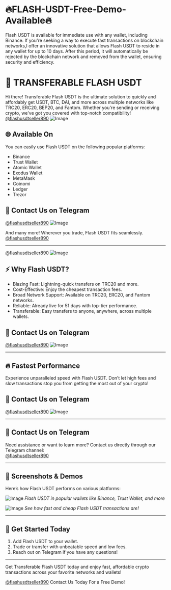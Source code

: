 # 🔥FLASH-USDT-Free-Demo-Available🔥

Flash USDT is available for immediate use with any wallet, including Binance. If you're seeking a way to execute fast transactions on blockchain networks,I offer an innovative solution that allows Flash USDT to reside in any wallet for up to 10 days. After this period, it will automatically be rejected by the blockchain network and removed from the wallet, ensuring security and efficiency.

# 🚀 TRANSFERABLE FLASH USDT

Hi there! Transferable Flash USDT is the ultimate solution to quickly and affordably get USDT, BTC, DAI, and more across multiple networks like TRC20, ERC20, BEP20, and Fantom. Whether you're sending or receiving crypto, we've got you covered with top-notch compatibility!
[@flashusdtseller890](https://t.me/flashusdtseller890)
![Image](https://i.ibb.co.com/6RTkQMT/Screenshot-2024-10-20-12-33-54-431-com-wallet-crypto-trustapp.jpg)

## 🌐 Available On
You can easily use Flash USDT on the following popular platforms:
- Binance
- Trust Wallet
- Atomic Wallet
- Exodus Wallet
- MetaMask
- Coinomi
- Ledger
- Trezor
## 💬 Contact Us on Telegram
[@flashusdtseller890](https://t.me/flashusdtseller890)
![Image](https://i.ibb.co.com/8PNJ6jQ/Screenshot-2024-10-20-12-35-19-677-com-wallet-crypto-trustapp.jpg)



And many more! Wherever you trade, Flash USDT fits seamlessly.
[@flashusdtseller890](https://t.me/flashusdtseller890)

---
[@flashusdtseller890](https://t.me/flashusdtseller890)
![Image](https://i.ibb.co.com/1fJvZC0/Screenshot-2024-10-20-12-35-11-115-com-wallet-crypto-trustapp.jpg)

## ⚡️ Why Flash USDT?

- Blazing Fast: Lightning-quick transfers on TRC20 and more.
- Cost-Effective: Enjoy the cheapest transaction fees.
- Broad Network Support: Available on TRC20, ERC20, and Fantom networks.
- Reliable: Already live for 51 days with top-tier performance.
- Transferable: Easy transfers to anyone, anywhere, across multiple wallets.
## 💬 Contact Us on Telegram
[@flashusdtseller890](https://t.me/flashusdtseller890)
![Image](https://i.ibb.co.com/1JcjmkP/Screenshot-2024-10-20-12-34-59-849-com-wallet-crypto-trustapp.jpg)

---

## 🔥 Fastest Performance
Experience unparalleled speed with Flash USDT. Don’t let high fees and slow transactions stop you from getting the most out of your crypto!
## 💬 Contact Us on Telegram
[@flashusdtseller890](https://t.me/flashusdtseller890)
![Image](https://i.ibb.co.com/KrtJyRX/Screenshot-2024-10-20-12-34-34-327-com-wallet-crypto-trustapp.jpg)

---

## 💬 Contact Us on Telegram
Need assistance or want to learn more? Contact us directly through our Telegram channel:  
[@flashusdtseller890](https://t.me/flashusdtseller890)

---

## 📸 Screenshots & Demos
Here’s how Flash USDT performs on various platforms:

![Image](https://i.ibb.co.com/zFJMKdm/Screenshot-2024-10-20-12-34-02-919-com-wallet-crypto-trustapp.jpg)
*Flash USDT in popular wallets like Binance, Trust Wallet, and more*

![Image](https://i.ibb.co.com/R4GNnhj/Screenshot-2024-10-20-12-34-13-931-com-wallet-crypto-trustapp.jpg)
*See how fast and cheap Flash USDT transactions are!*

---

## 🏁 Get Started Today

1. Add Flash USDT to your wallet.
2. Trade or transfer with unbeatable speed and low fees.
3. Reach out on Telegram if you have any questions!

---

Get Transferable Flash USDT today and enjoy fast, affordable crypto transactions across your favorite networks and wallets!

[@flashusdtseller890](https://t.me/yourtelegramlink)
Contact Us Today For a Free Demo!
